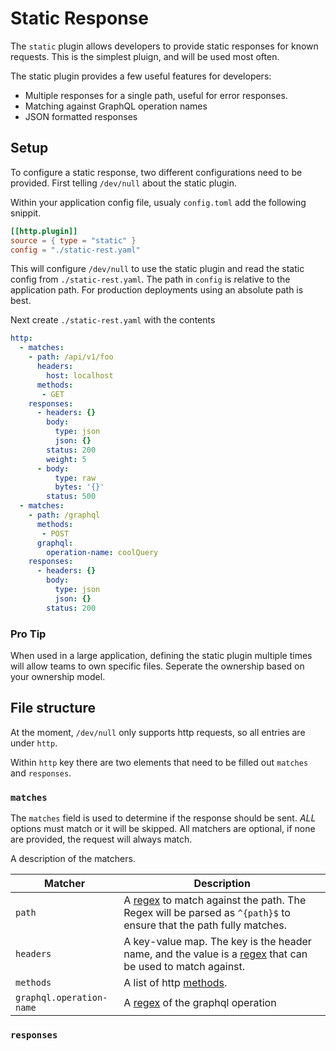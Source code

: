 # Static Response

The `static` plugin allows developers to provide static responses for known requests. This is the simplest pluign, and will be used most often.

The static plugin provides a few useful features for developers:
- Multiple responses for a single path, useful for error responses.
- Matching against GraphQL operation names
- JSON formatted responses

## Setup

To configure a static response, two different configurations need to be provided. First telling `/dev/null` about the static plugin.

Within your application config file, usualy `config.toml` add the following snippit.

```toml
[[http.plugin]]
source = { type = "static" }
config = "./static-rest.yaml"
```

This will configure `/dev/null` to use the static plugin and read the static config from `./static-rest.yaml`. The path in `config` is relative to the application path. For production deployments using an absolute path is best.

Next create `./static-rest.yaml` with the contents

```yaml
http:
  - matches:
    - path: /api/v1/foo
      headers:
        host: localhost
      methods:
       - GET
    responses:
      - headers: {}
        body:
          type: json
          json: {}
        status: 200
        weight: 5
      - body:
          type: raw
          bytes: '{}'
        status: 500
  - matches:
    - path: /graphql
      methods:
       - POST
      graphql:  
        operation-name: coolQuery
    responses:
      - headers: {}
        body:
          type: json
          json: {}
        status: 200
```

### Pro Tip

When used in a large application, defining the static plugin multiple times will allow teams to own specific files. Seperate the ownership based on your ownership model.

## File structure

At the moment, `/dev/null` only supports http requests, so all entries are under `http`.

Within `http` key there are two elements that need to be filled out `matches` and `responses`.

### `matches`

The `matches` field is used to determine if the response should be sent. _ALL_ options must match or it will be skipped. All matchers are optional, if none are provided, the request will always match.

A description of the matchers.

| Matcher                  | Description                                                                                                               |
|--------------------------|---------------------------------------------------------------------------------------------------------------------------|
| `path`                   | A [regex][regex] to match against the path. The Regex will be parsed as `^{path}$` to ensure that the path fully matches. |
| `headers`                | A key-value map. The key is the header name, and the value is a [regex][regex] that can be used to match against.         |
| `methods`                | A list of http [methods][methods].                                                                                        |
| `graphql.operation-name` | A [regex][regex] of the graphql operation                                                                                 |

### `responses`



  [regex]: https://docs.rs/regex/latest/regex/
  [methods]: https://docs.rs/http/latest/http/method/struct.Method.html